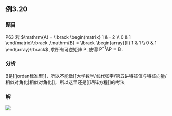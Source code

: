## 例3.20
### 题目
P63 若 $\mathrm{A} = \lbrack \begin{matrix} 1 & - 2 \\ 0 & 1 \end{matrix}\rbrack ,\mathrm{B} = \lbrack \begin{array}{ll} 1 & 1 \\ 0 & 1 \end{array}\rbrack$ ,求所有可逆矩阵 $\mathrm{P}$ ,使得 ${\mathrm{P}}^{-1}\mathrm{{AP}} = \mathrm{B}$ .
### 分析
B是[[jordan标准型]]，所以不能做[[大学数学/线代张宇/第五讲特征值与特征向量/相似对角化|相似对角化]]，所以这里还是[[矩阵方程]]的考法
### 解
![](https://img.hwenyi.live/202410162239290.webp)
